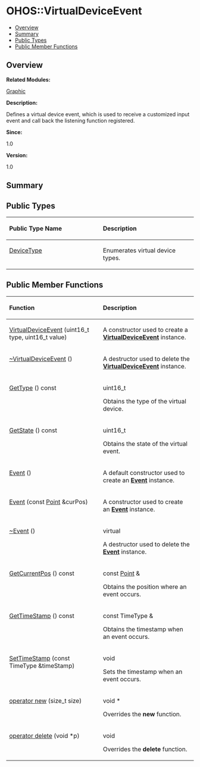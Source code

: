 # OHOS::VirtualDeviceEvent<a name="ZH-CN_TOPIC_0000001054918185"></a>

-   [Overview](#section1554866722165635)
-   [Summary](#section1594771562165635)
-   [Public Types](#pub-types)
-   [Public Member Functions](#pub-methods)

## **Overview**<a name="section1554866722165635"></a>

**Related Modules:**

[Graphic](Graphic.md)

**Description:**

Defines a virtual device event, which is used to receive a customized input event and call back the listening function registered. 

**Since:**

1.0

**Version:**

1.0

## **Summary**<a name="section1594771562165635"></a>

## Public Types<a name="pub-types"></a>

<a name="table1102687905165635"></a>
<table><thead align="left"><tr id="row571801981165635"><th class="cellrowborder" valign="top" width="50%" id="mcps1.1.3.1.1"><p id="p1218428547165635"><a name="p1218428547165635"></a><a name="p1218428547165635"></a>Public Type Name</p>
</th>
<th class="cellrowborder" valign="top" width="50%" id="mcps1.1.3.1.2"><p id="p1341382559165635"><a name="p1341382559165635"></a><a name="p1341382559165635"></a>Description</p>
</th>
</tr>
</thead>
<tbody><tr id="row1468419948165635"><td class="cellrowborder" valign="top" width="50%" headers="mcps1.1.3.1.1 "><p id="p339554704165635"><a name="p339554704165635"></a><a name="p339554704165635"></a><a href="Graphic.md#gaf8133740d5a3cb2f88a7f33cb11c6dbd">DeviceType</a> </p>
</td>
<td class="cellrowborder" valign="top" width="50%" headers="mcps1.1.3.1.2 "><p id="p989515362165635"><a name="p989515362165635"></a><a name="p989515362165635"></a>Enumerates virtual device types. </p>
</td>
</tr>
</tbody>
</table>

## Public Member Functions<a name="pub-methods"></a>

<a name="table403907123165635"></a>
<table><thead align="left"><tr id="row751949774165635"><th class="cellrowborder" valign="top" width="50%" id="mcps1.1.3.1.1"><p id="p1161238775165635"><a name="p1161238775165635"></a><a name="p1161238775165635"></a>Function</p>
</th>
<th class="cellrowborder" valign="top" width="50%" id="mcps1.1.3.1.2"><p id="p538283831165635"><a name="p538283831165635"></a><a name="p538283831165635"></a>Description</p>
</th>
</tr>
</thead>
<tbody><tr id="row296329991165635"><td class="cellrowborder" valign="top" width="50%" headers="mcps1.1.3.1.1 "><p id="p110190898165635"><a name="p110190898165635"></a><a name="p110190898165635"></a><a href="Graphic.md#ga4832bd35eeae9c4402c1cba6294fe55b">VirtualDeviceEvent</a> (uint16_t type, uint16_t value)</p>
</td>
<td class="cellrowborder" valign="top" width="50%" headers="mcps1.1.3.1.2 "><p id="p992731706165635"><a name="p992731706165635"></a><a name="p992731706165635"></a> </p>
<p id="p1046298892165635"><a name="p1046298892165635"></a><a name="p1046298892165635"></a>A constructor used to create a <strong id="b51694348165635"><a name="b51694348165635"></a><a name="b51694348165635"></a><a href="OHOS-VirtualDeviceEvent.md">VirtualDeviceEvent</a></strong> instance. </p>
</td>
</tr>
<tr id="row1944284629165635"><td class="cellrowborder" valign="top" width="50%" headers="mcps1.1.3.1.1 "><p id="p741336463165635"><a name="p741336463165635"></a><a name="p741336463165635"></a><a href="Graphic.md#ga72e6afde17a0376e756b463e04a86ba1">~VirtualDeviceEvent</a> ()</p>
</td>
<td class="cellrowborder" valign="top" width="50%" headers="mcps1.1.3.1.2 "><p id="p569101296165635"><a name="p569101296165635"></a><a name="p569101296165635"></a> </p>
<p id="p2084646451165635"><a name="p2084646451165635"></a><a name="p2084646451165635"></a>A destructor used to delete the <strong id="b1928583040165635"><a name="b1928583040165635"></a><a name="b1928583040165635"></a><a href="OHOS-VirtualDeviceEvent.md">VirtualDeviceEvent</a></strong> instance. </p>
</td>
</tr>
<tr id="row1604072101165635"><td class="cellrowborder" valign="top" width="50%" headers="mcps1.1.3.1.1 "><p id="p104736085165635"><a name="p104736085165635"></a><a name="p104736085165635"></a><a href="Graphic.md#ga47a12f474dd7351a303e4959a05b17d1">GetType</a> () const</p>
</td>
<td class="cellrowborder" valign="top" width="50%" headers="mcps1.1.3.1.2 "><p id="p690843876165635"><a name="p690843876165635"></a><a name="p690843876165635"></a>uint16_t </p>
<p id="p1183377043165635"><a name="p1183377043165635"></a><a name="p1183377043165635"></a>Obtains the type of the virtual device. </p>
</td>
</tr>
<tr id="row356657992165635"><td class="cellrowborder" valign="top" width="50%" headers="mcps1.1.3.1.1 "><p id="p575289575165635"><a name="p575289575165635"></a><a name="p575289575165635"></a><a href="Graphic.md#gae0619e7f8b3c97548f763f281bdd8261">GetState</a> () const</p>
</td>
<td class="cellrowborder" valign="top" width="50%" headers="mcps1.1.3.1.2 "><p id="p637193983165635"><a name="p637193983165635"></a><a name="p637193983165635"></a>uint16_t </p>
<p id="p2068451152165635"><a name="p2068451152165635"></a><a name="p2068451152165635"></a>Obtains the state of the virtual event. </p>
</td>
</tr>
<tr id="row1540462149165635"><td class="cellrowborder" valign="top" width="50%" headers="mcps1.1.3.1.1 "><p id="p1265068599165635"><a name="p1265068599165635"></a><a name="p1265068599165635"></a><a href="Graphic.md#ga89cd09ced5537a3479b7901ba8abc6da">Event</a> ()</p>
</td>
<td class="cellrowborder" valign="top" width="50%" headers="mcps1.1.3.1.2 "><p id="p1316452254165635"><a name="p1316452254165635"></a><a name="p1316452254165635"></a> </p>
<p id="p1723041981165635"><a name="p1723041981165635"></a><a name="p1723041981165635"></a>A default constructor used to create an <strong id="b2021260869165635"><a name="b2021260869165635"></a><a name="b2021260869165635"></a><a href="OHOS-Event.md">Event</a></strong> instance. </p>
</td>
</tr>
<tr id="row530477043165635"><td class="cellrowborder" valign="top" width="50%" headers="mcps1.1.3.1.1 "><p id="p30937075165635"><a name="p30937075165635"></a><a name="p30937075165635"></a><a href="Graphic.md#ga57a9f07c8203c6a60f3b25c4edb526a0">Event</a> (const <a href="OHOS-Point.md">Point</a> &amp;curPos)</p>
</td>
<td class="cellrowborder" valign="top" width="50%" headers="mcps1.1.3.1.2 "><p id="p942894874165635"><a name="p942894874165635"></a><a name="p942894874165635"></a> </p>
<p id="p1176735991165635"><a name="p1176735991165635"></a><a name="p1176735991165635"></a>A constructor used to create an <strong id="b1010302871165635"><a name="b1010302871165635"></a><a name="b1010302871165635"></a><a href="OHOS-Event.md">Event</a></strong> instance. </p>
</td>
</tr>
<tr id="row1156358810165635"><td class="cellrowborder" valign="top" width="50%" headers="mcps1.1.3.1.1 "><p id="p1788874877165635"><a name="p1788874877165635"></a><a name="p1788874877165635"></a><a href="Graphic.md#gabafa07a6393f4757f402bf9437561fa4">~Event</a> ()</p>
</td>
<td class="cellrowborder" valign="top" width="50%" headers="mcps1.1.3.1.2 "><p id="p1827029414165635"><a name="p1827029414165635"></a><a name="p1827029414165635"></a>virtual </p>
<p id="p1104648134165635"><a name="p1104648134165635"></a><a name="p1104648134165635"></a>A destructor used to delete the <strong id="b1225709766165635"><a name="b1225709766165635"></a><a name="b1225709766165635"></a><a href="OHOS-Event.md">Event</a></strong> instance. </p>
</td>
</tr>
<tr id="row32751886165635"><td class="cellrowborder" valign="top" width="50%" headers="mcps1.1.3.1.1 "><p id="p1522601891165635"><a name="p1522601891165635"></a><a name="p1522601891165635"></a><a href="Graphic.md#gaea811c661ad416d7f70912ad6fcce269">GetCurrentPos</a> () const</p>
</td>
<td class="cellrowborder" valign="top" width="50%" headers="mcps1.1.3.1.2 "><p id="p1114755803165635"><a name="p1114755803165635"></a><a name="p1114755803165635"></a>const <a href="OHOS-Point.md">Point</a> &amp; </p>
<p id="p1784253931165635"><a name="p1784253931165635"></a><a name="p1784253931165635"></a>Obtains the position where an event occurs. </p>
</td>
</tr>
<tr id="row581527123165635"><td class="cellrowborder" valign="top" width="50%" headers="mcps1.1.3.1.1 "><p id="p1562162055165635"><a name="p1562162055165635"></a><a name="p1562162055165635"></a><a href="Graphic.md#ga7d56c2a99ab2c98eec9ebc03f67b7777">GetTimeStamp</a> () const</p>
</td>
<td class="cellrowborder" valign="top" width="50%" headers="mcps1.1.3.1.2 "><p id="p201655210165635"><a name="p201655210165635"></a><a name="p201655210165635"></a>const TimeType &amp; </p>
<p id="p1682503523165635"><a name="p1682503523165635"></a><a name="p1682503523165635"></a>Obtains the timestamp when an event occurs. </p>
</td>
</tr>
<tr id="row245869875165635"><td class="cellrowborder" valign="top" width="50%" headers="mcps1.1.3.1.1 "><p id="p1220733193165635"><a name="p1220733193165635"></a><a name="p1220733193165635"></a><a href="Graphic.md#gabee47ba229e81c44f648cf5b3203010f">SetTimeStamp</a> (const TimeType &amp;timeStamp)</p>
</td>
<td class="cellrowborder" valign="top" width="50%" headers="mcps1.1.3.1.2 "><p id="p216075506165635"><a name="p216075506165635"></a><a name="p216075506165635"></a>void </p>
<p id="p1228622931165635"><a name="p1228622931165635"></a><a name="p1228622931165635"></a>Sets the timestamp when an event occurs. </p>
</td>
</tr>
<tr id="row271426488165635"><td class="cellrowborder" valign="top" width="50%" headers="mcps1.1.3.1.1 "><p id="p1734967863165635"><a name="p1734967863165635"></a><a name="p1734967863165635"></a><a href="Graphic.md#ga4854963aa969ee20a6cd174a70f5cd23">operator new</a> (size_t size)</p>
</td>
<td class="cellrowborder" valign="top" width="50%" headers="mcps1.1.3.1.2 "><p id="p347992200165635"><a name="p347992200165635"></a><a name="p347992200165635"></a>void * </p>
<p id="p1216907796165635"><a name="p1216907796165635"></a><a name="p1216907796165635"></a>Overrides the <strong id="b1774741221165635"><a name="b1774741221165635"></a><a name="b1774741221165635"></a>new</strong> function. </p>
</td>
</tr>
<tr id="row950933318165635"><td class="cellrowborder" valign="top" width="50%" headers="mcps1.1.3.1.1 "><p id="p794858179165635"><a name="p794858179165635"></a><a name="p794858179165635"></a><a href="Graphic.md#gadf1997a0f56ac2b220e7f0f8e8e0a6ef">operator delete</a> (void *p)</p>
</td>
<td class="cellrowborder" valign="top" width="50%" headers="mcps1.1.3.1.2 "><p id="p244664023165635"><a name="p244664023165635"></a><a name="p244664023165635"></a>void </p>
<p id="p426040641165635"><a name="p426040641165635"></a><a name="p426040641165635"></a>Overrides the <strong id="b1481590719165635"><a name="b1481590719165635"></a><a name="b1481590719165635"></a>delete</strong> function. </p>
</td>
</tr>
</tbody>
</table>

